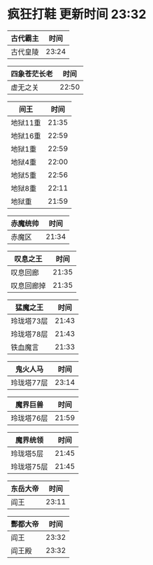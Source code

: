 # 疯狂打鞋 更新时间 23:32

| 古代霸主   | 时间    |
|--------|-------|
| 古代皇陵 | 23:24 |

| 四象苍茫长老   | 时间    |
|--------|-------|
| 虚无之关 | 22:50 |

| 间王   | 时间    |
|--------|-------|
| 地狱11重 | 21:35 |
| 地狱16重 | 22:59 |
| 地狱1重 | 22:59 |
| 地狱4重 | 22:00 |
| 地狱5重 | 22:56 |
| 地狱8重 | 22:11 |
| 地狱重 | 21:59 |

| 赤魔统帅   | 时间    |
|--------|-------|
| 赤魔区 | 21:34 |

| 叹息之王   | 时间    |
|--------|-------|
| 叹息回廊 | 21:35 |
| 叹息回廊掉 | 21:35 |

| 猛魔之王   | 时间    |
|--------|-------|
| 玲珑塔73层 | 21:43 |
| 玲珑塔78层 | 21:43 |
| 铁血魔言 | 21:33 |

| 鬼火人马   | 时间    |
|--------|-------|
| 玲珑塔77层 | 23:14 |

| 魔界巨兽   | 时间    |
|--------|-------|
| 玲珑塔76层 | 21:59 |

| 魔界统领   | 时间    |
|--------|-------|
| 玲珑塔5层 | 21:45 |
| 玲珑塔75层 | 21:45 |

| 东岳大帝   | 时间    |
|--------|-------|
| 阎王 | 23:11 |

| 酆都大帝   | 时间    |
|--------|-------|
| 阎王 | 23:32 |
| 阎王殿 | 23:32 |